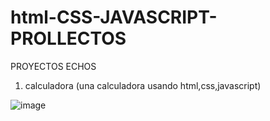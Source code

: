 # html-CSS-JAVASCRIPT-PROLLECTOS
PROYECTOS ECHOS 
1) calculadora (una calculadora usando html,css,javascript)

![image](https://user-images.githubusercontent.com/105935224/176458051-8b45801e-3c58-458b-86eb-366f71629933.png)

